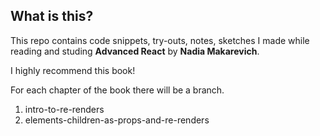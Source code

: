 ## What is this?

This repo contains code snippets, try-outs, notes, sketches I made while reading and studing **Advanced React** by **Nadia Makarevich**.

I highly recommend this book!

For each chapter of the book there will be a branch.

1. intro-to-re-renders
2. elements-children-as-props-and-re-renders
